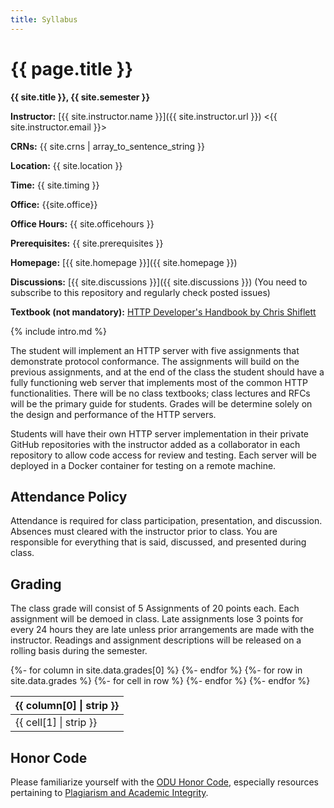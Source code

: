 ```yaml
---
title: Syllabus
---
```


# {{ page.title }}

**{{ site.title }}, {{ site.semester }}**

**Instructor:** [{{ site.instructor.name }}]({{ site.instructor.url }}) &lt;{{ site.instructor.email }}&gt;

**CRNs:** {{ site.crns | array_to_sentence_string }}

**Location:** {{ site.location }}

**Time:** {{ site.timing }}

**Office:** {{site.office}}

**Office Hours:** {{ site.officehours }}

**Prerequisites:** {{ site.prerequisites }}

**Homepage:** [{{ site.homepage }}]({{ site.homepage }})

**Discussions:** [{{ site.discussions }}]({{ site.discussions }}) (You need to subscribe to this repository and regularly check posted issues)

**Textbook (not mandatory):** [HTTP Developer's Handbook by Chris Shiflett](https://www.amazon.com/HTTP-Developers-Handbook-Chris-Shiflett/dp/0672324547)

{% include intro.md %}

The student will implement an HTTP server with five assignments that demonstrate protocol conformance.
The assignments will build on the previous assignments, and at the end of the class the student should have a fully functioning web server that implements most of the common HTTP functionalities.
There will be no class textbooks; class lectures and RFCs will be the primary guide for students.
Grades will be determine solely on the design and performance of the HTTP servers.

Students will have their own HTTP server implementation in their private GitHub repositories with the instructor added as a collaborator in each repository to allow code access for review and testing.
Each server will be deployed in a Docker container for testing on a remote machine.

## Attendance Policy

Attendance is required for class participation, presentation, and discussion.
Absences must cleared with the instructor prior to class.
You are responsible for everything that is said, discussed, and presented during class.

## Grading

The class grade will consist of 5 Assignments of 20 points each.
Each assignment will be demoed in class. Late assignments lose 3 points for every 24 hours they are late unless prior arrangements are made with the instructor.
Readings and assignment descriptions will be released on a rolling basis during the semester.

<table>
  <thead>
    <tr>
    {%- for column in site.data.grades[0] %}
      <th>{{ column[0] | strip }}</th>
    {%- endfor %}
    </tr>
  </thead>
  <tbody>
  {%- for row in site.data.grades %}
    <tr>
    {%- for cell in row %}
      <td>{{ cell[1] | strip }}</td>
    {%- endfor %}
    </tr>
  {%- endfor %}
  </tbody>
</table>

## Honor Code

Please familiarize yourself with the [ODU Honor Code](https://www.odu.edu/about/monarchcitizenship), especially resources pertaining to [Plagiarism and Academic Integrity](https://graduate.cs.odu.edu/resources/academic-integrity/).
